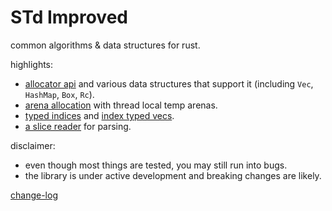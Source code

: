 # STd Improved

common algorithms & data structures for rust.

highlights:
- [allocator api](https://docs.rs/sti/latest/sti/alloc/trait.Alloc.html) and
  various data structures that support it (including `Vec`, `HashMap`, `Box`, `Rc`).
- [arena allocation](https://docs.rs/sti/latest/sti/arena/struct.Arena.html) with thread
  local temp arenas.
- [typed indices](https://docs.rs/sti/latest/sti/macro.define_key.html) and
  [index typed vecs](https://docs.rs/sti/latest/sti/keyed/struct.KVec.html).
- [a slice reader](https://docs.rs/sti/latest/sti/reader/struct.Reader.html) for parsing.


disclaimer:
- even though most things are tested, you may still run into bugs.
- the library is under active development and breaking changes are likely.


[change-log](changelog.md)

